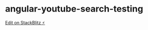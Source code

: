 # angular-youtube-search-testing

[Edit on StackBlitz ⚡️](https://stackblitz.com/edit/angular-youtube-search-9zvatj)
